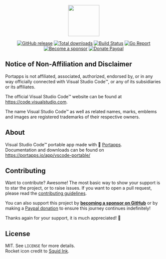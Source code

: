 <p align="center"><a href="https://portapps.io/app/vscode-portable/" target="_blank"><img width="100" src="https://github.com/portapps/vscode-portable/blob/master/res/papp.png"></a></p>

<p align="center">
  <a href="https://portapps.io/app/vscode-portable/#download"><img src="https://img.shields.io/github/release/portapps/vscode-portable.svg?style=flat-square" alt="GitHub release"></a>
  <a href="https://portapps.io/app/vscode-portable/#download"><img src="https://img.shields.io/github/downloads/portapps/vscode-portable/total.svg?style=flat-square" alt="Total downloads"></a>
  <a href="https://github.com/portapps/vscode-portable/actions?workflow=build"><img src="https://img.shields.io/github/workflow/status/portapps/vscode-portable/build?label=build&logo=github&style=flat-square" alt="Build Status"></a>
  <a href="https://goreportcard.com/report/github.com/portapps/vscode-portable"><img src="https://goreportcard.com/badge/github.com/portapps/vscode-portable?style=flat-square" alt="Go Report"></a>
  <br /><a href="https://github.com/sponsors/crazy-max"><img src="https://img.shields.io/badge/sponsor-crazy--max-181717.svg?logo=github&style=flat-square" alt="Become a sponsor"></a>
  <a href="https://www.paypal.me/crazyws"><img src="https://img.shields.io/badge/donate-paypal-00457c.svg?logo=paypal&style=flat-square" alt="Donate Paypal"></a>
</p>

## Notice of Non-Affiliation and Disclaimer

Portapps is not affiliated, associated, authorized, endorsed by, or in any way officially connected with Visual Studio Code™, or any of its subsidiaries or its affiliates.

The official Visual Studio Code™ website can be found at https://code.visualstudio.com.

The name Visual Studio Code™ as well as related names, marks, emblems and images are registered trademarks of their respective owners.

## About

Visual Studio Code™ portable app made with 🚀 [Portapps](https://portapps.io).<br />
Documentation and downloads can be found on https://portapps.io/app/vscode-portable/

## Contributing

Want to contribute? Awesome! The most basic way to show your support is to star the project, or to raise issues. If
you want to open a pull request, please read the [contributing guidelines](https://portapps.io/doc/contribute/).

You can also support this project by [**becoming a sponsor on GitHub**](https://github.com/sponsors/crazy-max) or by
making a [Paypal donation](https://www.paypal.me/crazyws) to ensure this journey continues indefinitely!

Thanks again for your support, it is much appreciated! :pray:

## License

MIT. See `LICENSE` for more details.<br />
Rocket icon credit to [Squid Ink](http://thesquid.ink).
